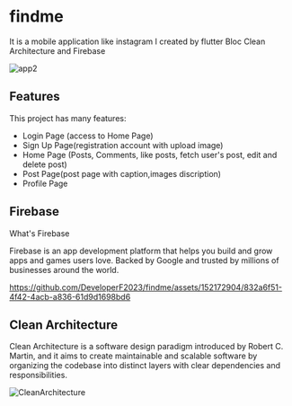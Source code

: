 # findme

It is a mobile application like instagram I created by flutter Bloc Clean Architecture and Firebase

![app2](https://github.com/DeveloperF2023/findme/assets/152172904/87daa2aa-206c-42bb-923b-c7b9dbd4e454)


## Features

This project has many features:
- Login Page (access to Home Page)
- Sign Up Page(registration account with upload image)
- Home Page  (Posts, Comments, like posts, fetch user's post, edit and delete post)
- Post Page(post page with caption,images discription)
- Profile Page

## Firebase

What's Firebase


Firebase is an app development platform that helps you build and grow apps and games users love. Backed by Google and trusted by millions of businesses around the world.

https://github.com/DeveloperF2023/findme/assets/152172904/832a6f51-4f42-4acb-a836-61d9d1698bd6

## Clean Architecture 

Clean Architecture is a software design paradigm introduced by Robert C. Martin, and it aims to create maintainable and scalable software by organizing the codebase into distinct layers with clear dependencies and responsibilities.

![CleanArchitecture](https://github.com/DeveloperF2023/findme/assets/152172904/d7c40e39-66bf-430a-9f41-bc07cc78bee1)






